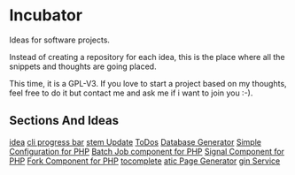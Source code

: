 # Incubator

Ideas for software projects.

Instead of creating a repository for each idea, this is the place where all the snippets and thoughts are going placed.

This time, it is a GPL-V3. If you love to start a project based on my thoughts, feel free to do it but contact me and ask me if i want to join you :-).

## Sections And Ideas

[idea](https://github.com/stevleibelt/incubator/tree/master//general/fileManager)
[cli progress bar](https://github.com/stevleibelt/incubator/tree/master//cli/progressBar)
[stem Update](https://github.com/stevleibelt/incubator/tree/master//cli/update/system)
[ToDos](https://github.com/stevleibelt/incubator/tree/master//cli/generate/locator)
[Database Generator](https://github.com/stevleibelt/incubator/tree/master//cli/generate/database)
[Simple Configuration for PHP](https://github.com/stevleibelt/incubator/tree/master//component/php/merge_arrays)
[Batch Job component for PHP](https://github.com/stevleibelt/incubator/tree/master//component/php/batch_job)
[Signal Component for PHP](https://github.com/stevleibelt/incubator/tree/master//component/php/signals)
[Fork Component for PHP](https://github.com/stevleibelt/incubator/tree/master//component/php/fork)
[tocomplete](https://github.com/stevleibelt/incubator/tree/master//web/general/autocomplete)
[atic Page Generator](https://github.com/stevleibelt/incubator/tree/master//web/blog/static_page_generator)
[gin Service](https://github.com/stevleibelt/incubator/tree/master//web/service/login)
